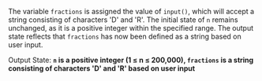 The variable `fractions` is assigned the value of `input()`, which will accept a string consisting of characters 'D' and 'R'. The initial state of `n` remains unchanged, as it is a positive integer within the specified range. The output state reflects that `fractions` has now been defined as a string based on user input. 

Output State: **`n` is a positive integer (1 ≤ n ≤ 200,000), `fractions` is a string consisting of characters 'D' and 'R' based on user input**